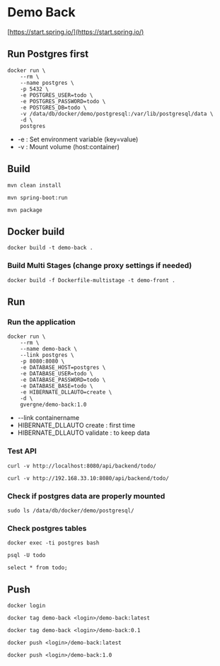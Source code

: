 # Demo Back

[https://start.spring.io/](https://start.spring.io/)

## Run Postgres first

```
docker run \
    --rm \
    --name postgres \
    -p 5432 \
    -e POSTGRES_USER=todo \
    -e POSTGRES_PASSWORD=todo \
    -e POSTGRES_DB=todo \
    -v /data/db/docker/demo/postgresql:/var/lib/postgresql/data \
    -d \
    postgres
```

- -e : Set environment variable (key=value)
- -v : Mount volume (host:container)

## Build

```mvn clean install```

```mvn spring-boot:run```

```mvn package```

## Docker build

```docker build -t demo-back .```

### Build Multi Stages (change proxy settings if needed)

```docker build -f Dockerfile-multistage -t demo-front .```

## Run

### Run the application

```
docker run \
    --rm \
    --name demo-back \
    --link postgres \
    -p 8080:8080 \
    -e DATABASE_HOST=postgres \
    -e DATABASE_USER=todo \
    -e DATABASE_PASSWORD=todo \
    -e DATABASE_BASE=todo \
    -e HIBERNATE_DLLAUTO=create \
    -d \
    gvergne/demo-back:1.0
```

- --link containername
- HIBERNATE_DLLAUTO create : first time
- HIBERNATE_DLLAUTO validate : to keep data

### Test API

```curl -v http://localhost:8080/api/backend/todo/```

```curl -v http://192.168.33.10:8080/api/backend/todo/```

### Check if postgres data are properly mounted

```sudo ls /data/db/docker/demo/postgresql/```

### Check postgres tables

```docker exec -ti postgres bash```

```psql -U todo```

```select * from todo;```

## Push

```docker login```

```docker tag demo-back <login>/demo-back:latest```

```docker tag demo-back <login>/demo-back:0.1```

```docker push <login>/demo-back:latest```
    
```docker push <login>/demo-back:1.0```
